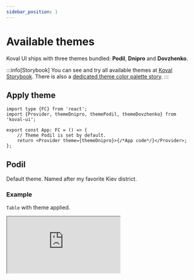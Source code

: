 ```yaml
---
sidebar_position: 1
---
```


# Available themes

Koval UI ships with three themes bundled: **Podil**, **Dnipro** and **Dovzhenko**.

:::info[Storybook]
You can see and try all available themes at [Koval Storybook](https://morewings.github.io/koval-ui/).
There is also a [dedicated theme color palette story](https://morewings.github.io/koval-ui/?path=/docs/themes--docs).
:::

## Apply theme

```tsx
import type {FC} from 'react';
import {Provider, themeDnipro, themePodil, themeDovzhenko} from 'koval-ui';

export const App: FC = () => {
    // Theme Podil is set by default.
    return <Provider theme={themeDnipro}>{/*App code*/}</Provider>;
};
```

## Podil

Default theme. Named after my favorite Kiev district.

### Example

`Table` with theme applied.

<iframe
src="https://morewings.github.io/koval-ui/iframe.html?globals=&args=&id=typography-table--responsive&viewMode=story"
width={777}
height={666}
/>

## Dnipro

Complementary theme to Podil. Has brand and accent colors swapped.

### Example

`Table` with theme applied.

<iframe
src="https://morewings.github.io/koval-ui/iframe.html?globals=selectedTheme%3ADnipro&args=&id=typography-table--responsive&viewMode=story"
width={777}
height={666}
/>

## Dovzhenko

Black and white theme which may be useful for UX testing purposes. Named after Alexander Dovzhenko, a famous movie director.

### Example

`Table` with theme applied.

<iframe
src="https://morewings.github.io/koval-ui/iframe.html?globals=selectedTheme%3ADovzhenko&args=&id=typography-table--responsive&viewMode=story"
width={777}
height={666}
/>




